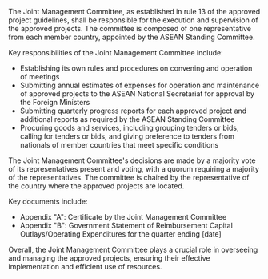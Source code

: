 The Joint Management Committee, as established in rule 13 of the approved project guidelines, shall be responsible for the execution and supervision of the approved projects. The committee is composed of one representative from each member country, appointed by the ASEAN Standing Committee.

Key responsibilities of the Joint Management Committee include:

* Establishing its own rules and procedures on convening and operation of meetings
* Submitting annual estimates of expenses for operation and maintenance of approved projects to the ASEAN National Secretariat for approval by the Foreign Ministers
* Submitting quarterly progress reports for each approved project and additional reports as required by the ASEAN Standing Committee
* Procuring goods and services, including grouping tenders or bids, calling for tenders or bids, and giving preference to tenders from nationals of member countries that meet specific conditions

The Joint Management Committee's decisions are made by a majority vote of its representatives present and voting, with a quorum requiring a majority of the representatives. The committee is chaired by the representative of the country where the approved projects are located.

Key documents include:

* Appendix "A": Certificate by the Joint Management Committee
* Appendix "B": Government Statement of Reimbursement Capital Outlays/Operating Expenditures for the quarter ending [date]

Overall, the Joint Management Committee plays a crucial role in overseeing and managing the approved projects, ensuring their effective implementation and efficient use of resources.